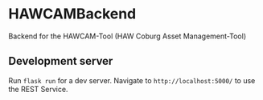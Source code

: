 # HAWCAMBackend

Backend for the HAWCAM-Tool (HAW Coburg Asset Management-Tool)

## Development server

Run `flask run` for a dev server. Navigate to `http://localhost:5000/` to use the REST Service.
